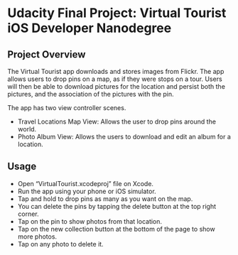 # Udacity Final Project: Virtual Tourist iOS Developer Nanodegree

## Project Overview
The Virtual Tourist app downloads and stores images from Flickr. The app allows users to drop pins on a map, as if they were stops on a tour. Users will then be able to download pictures for the location and persist both the pictures, and the association of the pictures with the pin.

The app has two view controller scenes.
- Travel Locations Map View: Allows the user to drop pins around the world.
- Photo Album View: Allows the users to download and edit an album for a location.

## Usage 
- Open “VirtualTourist.xcodeproj” file on Xcode.
- Run the app using your phone or iOS simulator.
- Tap and hold to drop pins as many as you want on the map.
- You can delete the pins by tapping the delete button at the top right corner.
- Tap on the pin to show photos from that location.
- Tap on the new collection button at the bottom of the page to show more photos.
- Tap on any photo to delete it.
